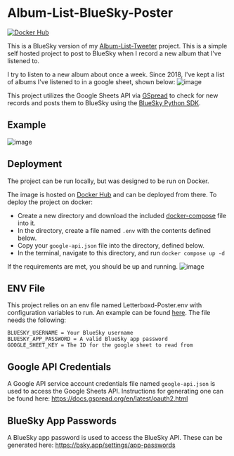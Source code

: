 # Album-List-BlueSky-Poster
[![Docker Hub](https://img.shields.io/static/v1.svg?color=086dd7&labelColor=555555&logoColor=ffffff&label=&message=docker%20hub&logo=Docker)](https://hub.docker.com/repository/docker/finiteui/album-list-bluesky-poster)

This is a BlueSky version of my [Album-List-Tweeter](https://github.com/FiniteUI/Album-List-Tweeter) project. This is a simple self hosted project to post to BlueSky when I record a new album that I've listened to.

I try to listen to a new album about once a week. Since 2018, I've kept a list of albums I've listened to in a google sheet, shown below:
![image](https://github.com/user-attachments/assets/4f29bbc5-d74b-499a-80d5-7980412b1779)


This project utilizes the Google Sheets API via [GSpread](https://github.com/burnash/gspread) to check for new records and posts them to BlueSky using the [BlueSky Python SDK](https://github.com/MarshalX/atproto).

## Example
![image](https://github.com/user-attachments/assets/aad9088d-eb3b-46dc-96ad-10acfa5d371b)

## Deployment
The project can be run locally, but was designed to be run on Docker.

The image is hosted on [Docker Hub](https://hub.docker.com/repository/docker/finiteui/album-list-bluesky-poster) and can be deployed from there.
To deploy the project on docker:
- Create a new directory and download the included [docker-compose](docker-compose.yml) file into it.
- In the directory, create a file named ```.env``` with the contents defined below.
- Copy your ```google-api.json``` file into the directory, defined below.
- In the terminal, navigate to this directory, and run ```docker compose up -d```

If the requirements are met, you should be up and running.
![image](https://github.com/user-attachments/assets/b75793fc-8391-4965-83e0-887d98cca5ff)

## ENV File
This project relies on an env file named Letterboxd-Poster.env with configuration variables to run. An example can be found [here](.env.example).
The file needs the following:
```
BLUESKY_USERNAME = Your BlueSky username
BLUESKY_APP_PASSWORD = A valid BlueSky app password
GOOGLE_SHEET_KEY = The ID for the google sheet to read from
```

## Google API Credentials
A Google API service account credentials file named ```google-api.json``` is used to access the Google Sheets API.
Instructions for generating one can be found here: https://docs.gspread.org/en/latest/oauth2.html

## BlueSky App Passwords
A BlueSky app password is used to access the BlueSky API. These can be generated here: https://bsky.app/settings/app-passwords
